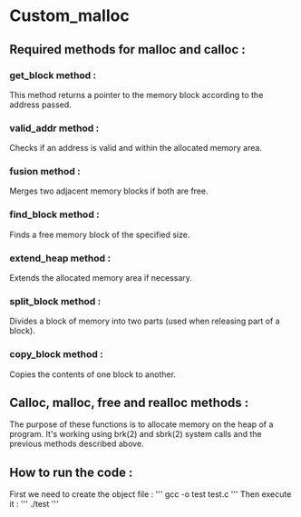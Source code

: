 # Custom_malloc

## Required methods for malloc and calloc :

### get_block method :
This method returns a pointer to the memory block according to the address passed.

### valid_addr method :
Checks if an address is valid and within the allocated memory area.

### fusion method :
Merges two adjacent memory blocks if both are free.

### find_block method :
Finds a free memory block of the specified size.

### extend_heap method :
Extends the allocated memory area if necessary.

### split_block method :
Divides a block of memory into two parts (used when releasing part of a block).

### copy_block method :
Copies the contents of one block to another.

## Calloc, malloc, free and realloc methods :
The purpose of these functions is to allocate memory on the heap of a program. It's working using brk(2) and sbrk(2) system calls and the previous methods described above.

## How to run the code :
First we need to create the object file :
''' gcc -o test test.c '''
Then execute it :
''' ./test '''

